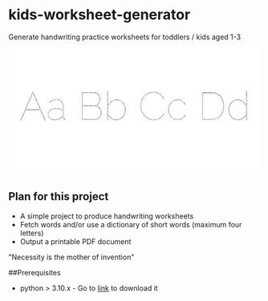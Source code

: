 # kids-worksheet-generator
Generate handwriting practice worksheets for toddlers / kids aged 1-3

![](images/proj_header.jpg)

## Plan for this project
- A simple project to produce handwriting worksheets
- Fetch words and/or use a dictionary of short words (maximum four letters)
- Output a printable PDF document

"Necessity is the mother of invention"

##Prerequisites
- python > 3.10.x - Go to [link](https://www.python.org/downloads/) to download it
